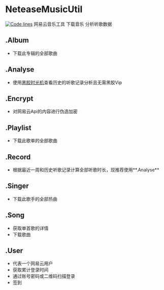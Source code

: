 # NeteaseMusicUtil
[![Code lines](https://img.shields.io/tokei/lines/github/aquamarine5/NeteaseMusicUtil)](https://github.com/aquamarine5/NeteaseMusicUtil)
网易云音乐工具 下载音乐 分析听歌数据
## .Album
- 下载此专辑的全部歌曲
## .Analyse
- 使用[黑胶时光机](https://music.163.com/prime/m/viptimemachine)查看历史的听歌记录分析且无需黑胶Vip
## .Encrypt
- 对网易云Api的内容进行伪造加密
## .Playlist
- 下载此歌单的全部歌曲
## .Record
- 根据最近一周和历史听歌记录计算全部听歌时长，现推荐使用**.Analyse**
## .Singer
- 下载此歌手的全部热曲
## .Song
- 获取单首歌的详情
- 下载歌曲
## .User
- 代表一个网易云用户
- 获取累计登录时间
- 通过账号密码或二维码扫描登录
- 签到
